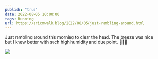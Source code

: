 ```yaml
---
publish: "true"
date: 2022-08-05 10:00:00
tags: Running
url: https://ericmwalk.blog/2022/08/05/just-rambling-around.html
---
```


Just [rambling](http://www.strava.com/activities/7586421651) around this morning to clear the head. The breeze was nice but I knew better with such high humidity and due point. 🏃🏻‍♂️

![](https://ericmwalk.blog/uploads/2022/e01469daa8.jpg)
